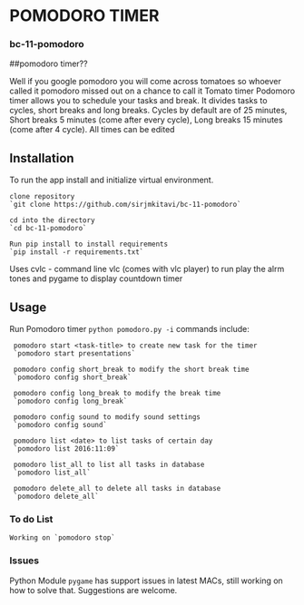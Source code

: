 # POMODORO TIMER
### bc-11-pomodoro

##pomodoro timer??

Well if you google pomodoro you will come across tomatoes so whoever called it pomodoro missed out on a chance to call it Tomato timer
Podomoro timer allows you to schedule your tasks and break. It divides tasks to cycles, short breaks and long breaks.
Cycles by default are of 25 minutes, Short breaks 5 minutes (come after every cycle), Long breaks 15 minutes (come after 4 cycle). 
All times can be edited

## Installation

To run the app install and initialize virtual environment.

	clone repository
	`git clone https://github.com/sirjmkitavi/bc-11-pomodoro`

	cd into the directory
	`cd bc-11-pomodoro`

	Run pip install to install requirements
	`pip install -r requirements.txt`

Uses cvlc - command line vlc (comes with vlc player) to run play the alrm tones and pygame to display countdown timer

## Usage

Run Pomodoro timer `python pomodoro.py -i`
commands include:

     pomodoro start <task-title> to create new task for the timer 
     `pomodoro start presentations` 
     
     pomodoro config short_break to modify the short break time 
     `pomodoro config short_break`

     pomodoro config long_break to modify the break time
     `pomodoro config long_break`

     pomodoro config sound to modify sound settings
     `pomodoro config sound`

     pomodoro list <date> to list tasks of certain day
     `pomodoro list 2016:11:09`

     pomodoro list_all to list all tasks in database
     `pomodoro list_all`

     pomodoro delete_all to delete all tasks in database
     `pomodoro delete_all`


### To do List

	Working on `pomodoro stop`

### Issues

Python Module `pygame` has support issues in latest MACs, still working on how to solve that. Suggestions are welcome.